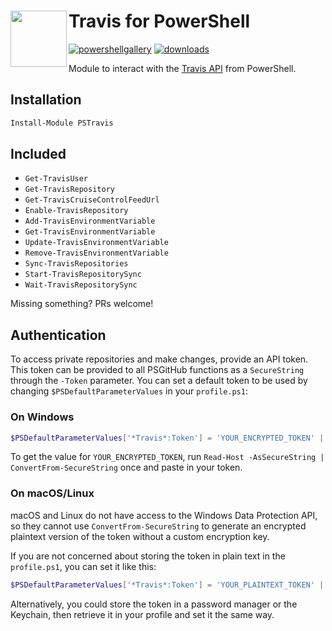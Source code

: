 # Travis for PowerShell <img src="https://travis-ci.com/images/logos/TravisCI-Mascot-1.png" height="90" align="left">

[![powershellgallery](https://img.shields.io/powershellgallery/v/PSTravis.svg)](https://www.powershellgallery.com/packages/PSTravis)
[![downloads](https://img.shields.io/powershellgallery/dt/PSTravis.svg)](https://www.powershellgallery.com/packages/PSTravis)

Module to interact with the [Travis API](https://developer.travis-ci.com/) from PowerShell.


## Installation

```powershell
Install-Module PSTravis
```

## Included

- `Get-TravisUser`
- `Get-TravisRepository`
- `Get-TravisCruiseControlFeedUrl`
- `Enable-TravisRepository`
- `Add-TravisEnvironmentVariable`
- `Get-TravisEnvironmentVariable`
- `Update-TravisEnvironmentVariable`
- `Remove-TravisEnvironmentVariable`
- `Sync-TravisRepositories`
- `Start-TravisRepositorySync`
- `Wait-TravisRepositorySync`

Missing something? PRs welcome!

## Authentication

To access private repositories and make changes, provide an API token.
This token can be provided to all PSGitHub functions as a `SecureString` through the `-Token` parameter.
You can set a default token to be used by changing `$PSDefaultParameterValues` in your `profile.ps1`:

### On Windows

```powershell
$PSDefaultParameterValues['*Travis*:Token'] = 'YOUR_ENCRYPTED_TOKEN' | ConvertTo-SecureString
```

To get the value for `YOUR_ENCRYPTED_TOKEN`, run `Read-Host -AsSecureString | ConvertFrom-SecureString` once and paste in your token.

### On macOS/Linux

macOS and Linux do not have access to the Windows Data Protection API, so they cannot use `ConvertFrom-SecureString`
to generate an encrypted plaintext version of the token without a custom encryption key.

If you are not concerned about storing the token in plain text in the `profile.ps1`, you can set it like this:

```powershell
$PSDefaultParameterValues['*Travis*:Token'] = 'YOUR_PLAINTEXT_TOKEN' | ConvertTo-SecureString -AsPlainText -Force
```

Alternatively, you could store the token in a password manager or the Keychain, then retrieve it in your profile and set it the same way.
